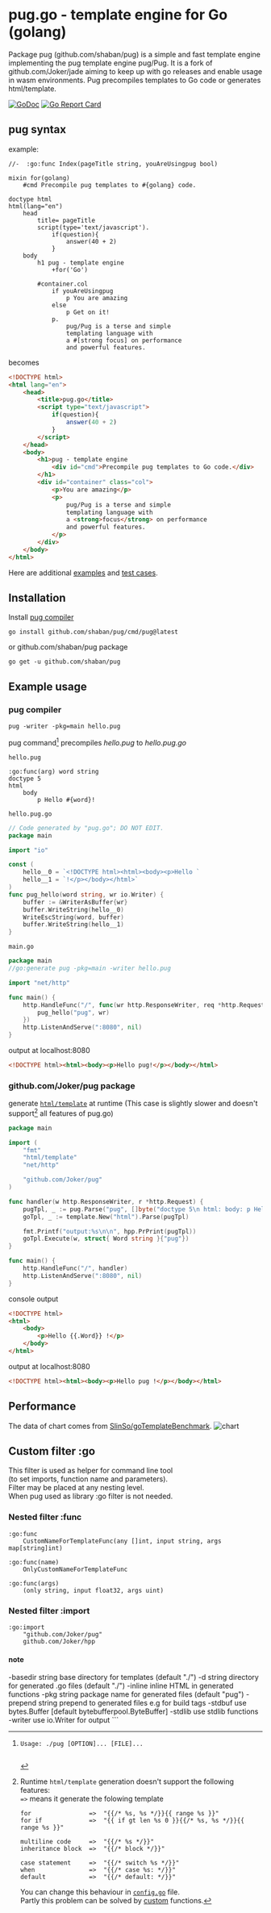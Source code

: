 # pug.go - template engine for Go (golang)  
Package pug (github.com/shaban/pug) is a simple and fast template engine implementing the pug template engine pug/Pug. 
It is a fork of github.com/Joker/jade aiming to keep up with go releases and enable usage in wasm environments.
Pug precompiles templates to Go code or generates html/template.   

[![GoDoc](https://godoc.org/github.com/shaban/pug?status.svg)](https://pkg.go.dev/github.com/shaban/pug#section-documentation) [![Go Report Card](hhttps://github.com/shaban/pug/actions/workflows/goreportcard.yml/badge.svg)](https://goreportcard.com/report/github.com/shaban/pug)

## pug syntax
example:

```pug
//-  :go:func Index(pageTitle string, youAreUsingpug bool)

mixin for(golang)
    #cmd Precompile pug templates to #{golang} code.

doctype html
html(lang="en")
    head
        title= pageTitle
        script(type='text/javascript').
            if(question){
                answer(40 + 2)
            }
    body
        h1 pug - template engine
            +for('Go')

        #container.col
            if youAreUsingpug
                p You are amazing
            else
                p Get on it!
            p.
                pug/Pug is a terse and simple
                templating language with
                a #[strong focus] on performance 
                and powerful features.
```

becomes

```html
<!DOCTYPE html>
<html lang="en">
    <head>
        <title>pug.go</title>
        <script type="text/javascript">
            if(question){
                answer(40 + 2)
            }
        </script>
    </head>
    <body>
        <h1>pug - template engine
            <div id="cmd">Precompile pug templates to Go code.</div>
        </h1>
        <div id="container" class="col">
            <p>You are amazing</p>
            <p>
                pug/Pug is a terse and simple
                templating language with
                a <strong>focus</strong> on performance 
                and powerful features.
            </p>
        </div>
    </body>
</html>
```

Here are additional [examples](https://github.com/Joker/pug/tree/master/example) and [test cases](https://github.com/Joker/pug/tree/master/testdata/v2).

## Installation
Install [pug compiler](https://github.com/shaban/pug/cmd/pug)
```console
go install github.com/shaban/pug/cmd/pug@latest
```
or github.com/shaban/pug package
```console
go get -u github.com/shaban/pug
```

## Example usage

### pug compiler
```console
pug -writer -pkg=main hello.pug
```

pug command[^1] precompiles _hello.pug_ to _hello.pug.go_  

`hello.pug`
```
:go:func(arg) word string
doctype 5
html
    body
        p Hello #{word}!
```

`hello.pug.go`
```go
// Code generated by "pug.go"; DO NOT EDIT.
package main

import "io"

const (
    hello__0 = `<!DOCTYPE html><html><body><p>Hello `
    hello__1 = `!</p></body></html>`
)
func pug_hello(word string, wr io.Writer) {
    buffer := &WriterAsBuffer{wr}
    buffer.WriteString(hello__0)
    WriteEscString(word, buffer)
    buffer.WriteString(hello__1)
}
```

`main.go`
```go
package main
//go:generate pug -pkg=main -writer hello.pug

import "net/http"

func main() {
    http.HandleFunc("/", func(wr http.ResponseWriter, req *http.Request) {
        pug_hello("pug", wr)
    })
    http.ListenAndServe(":8080", nil)
}
```

output at localhost:8080
```html
<!DOCTYPE html><html><body><p>Hello pug!</p></body></html>
```

### github.com/Joker/pug package
generate [`html/template`](https://pkg.go.dev/html/template#hdr-Introduction) at runtime
(This case is slightly slower and doesn't support[^2] all features of pug.go)

```go
package main

import (
    "fmt"
    "html/template"
    "net/http"

    "github.com/Joker/pug"
)

func handler(w http.ResponseWriter, r *http.Request) {
    pugTpl, _ := pug.Parse("pug", []byte("doctype 5\n html: body: p Hello #{.Word} !"))
    goTpl, _ := template.New("html").Parse(pugTpl)

    fmt.Printf("output:%s\n\n", hpp.PrPrint(pugTpl))
    goTpl.Execute(w, struct{ Word string }{"pug"})
}

func main() {
    http.HandleFunc("/", handler)
    http.ListenAndServe(":8080", nil)
}
```

console output
```html
<!DOCTYPE html>
<html>
    <body>
        <p>Hello {{.Word}} !</p>
    </body>
</html>
```

output at localhost:8080
```html
<!DOCTYPE html><html><body><p>Hello pug !</p></body></html>
```

## Performance
The data of chart comes from [SlinSo/goTemplateBenchmark](https://github.com/SlinSo/goTemplateBenchmark).
![chart](https://user-images.githubusercontent.com/11617/141963788-3bf16698-c41e-4dc7-9f11-80d9473009ad.png)

## Custom filter  :go
This filter is used as helper for command line tool  
(to set imports, function name and parameters).  
Filter may be placed at any nesting level.  
When pug used as library :go filter is not needed.  

### Nested filter  :func
```
:go:func
    CustomNameForTemplateFunc(any []int, input string, args map[string]int)

:go:func(name)
    OnlyCustomNameForTemplateFunc

:go:func(args)
    (only string, input float32, args uint)
```

### Nested filter  :import
```
:go:import
    "github.com/Joker/pug"
    github.com/Joker/hpp
```

#### note
[^1]:
    `Usage: ./pug [OPTION]... [FILE]...`  
    ```
  -basedir string
        base directory for templates (default "./")
  -d string
        directory for generated .go files (default "./")
  -inline
        inline HTML in generated functions
  -pkg string
        package name for generated files (default "pug")
  -prepend string
        prepend to generated files e.g for build tags
  -stdbuf
        use bytes.Buffer  [default bytebufferpool.ByteBuffer]
  -stdlib
        use stdlib functions
  -writer
        use io.Writer for output
    ```
[^2]:
    Runtime `html/template` generation doesn't support the following features:  
    `=>` means it generate the folowing template  
    ```
	for                =>  "{{/* %s, %s */}}{{ range %s }}"
	for if             =>  "{{ if gt len %s 0 }}{{/* %s, %s */}}{{ range %s }}"

	multiline code     =>  "{{/* %s */}}"
	inheritance block  =>  "{{/* block */}}"

	case statement     =>  "{{/* switch %s */}}"
	when               =>  "{{/* case %s: */}}"
	default            =>  "{{/* default: */}}"
    ```
    You can change this behaviour in [`config.go`](https://github.com/Joker/pug/blob/master/config.go#L24) file.  
    Partly this problem can be solved by [custom](https://pkg.go.dev/text/template#example-Template-Func) functions.  
